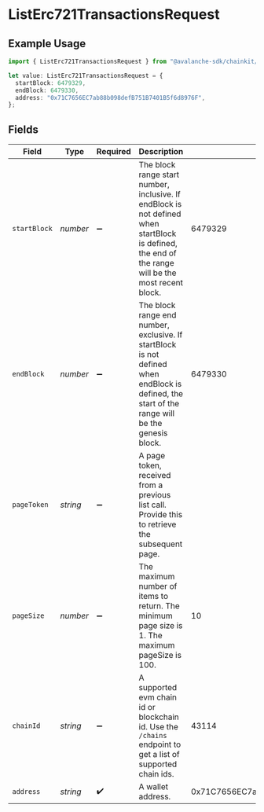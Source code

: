# ListErc721TransactionsRequest

## Example Usage

```typescript
import { ListErc721TransactionsRequest } from "@avalanche-sdk/chainkit/models/operations";

let value: ListErc721TransactionsRequest = {
  startBlock: 6479329,
  endBlock: 6479330,
  address: "0x71C7656EC7ab88b098defB751B7401B5f6d8976F",
};
```

## Fields

| Field                                                                                                                                               | Type                                                                                                                                                | Required                                                                                                                                            | Description                                                                                                                                         | Example                                                                                                                                             |
| --------------------------------------------------------------------------------------------------------------------------------------------------- | --------------------------------------------------------------------------------------------------------------------------------------------------- | --------------------------------------------------------------------------------------------------------------------------------------------------- | --------------------------------------------------------------------------------------------------------------------------------------------------- | --------------------------------------------------------------------------------------------------------------------------------------------------- |
| `startBlock`                                                                                                                                        | *number*                                                                                                                                            | :heavy_minus_sign:                                                                                                                                  | The block range start number, inclusive. If endBlock is not defined when startBlock is defined, the end of the range will be the most recent block. | 6479329                                                                                                                                             |
| `endBlock`                                                                                                                                          | *number*                                                                                                                                            | :heavy_minus_sign:                                                                                                                                  | The block range end number, exclusive. If startBlock is not defined when endBlock is defined, the start of the range will be the genesis block.     | 6479330                                                                                                                                             |
| `pageToken`                                                                                                                                         | *string*                                                                                                                                            | :heavy_minus_sign:                                                                                                                                  | A page token, received from a previous list call. Provide this to retrieve the subsequent page.                                                     |                                                                                                                                                     |
| `pageSize`                                                                                                                                          | *number*                                                                                                                                            | :heavy_minus_sign:                                                                                                                                  | The maximum number of items to return. The minimum page size is 1. The maximum pageSize is 100.                                                     | 10                                                                                                                                                  |
| `chainId`                                                                                                                                           | *string*                                                                                                                                            | :heavy_minus_sign:                                                                                                                                  | A supported evm chain id or blockchain id. Use the `/chains` endpoint to get a list of supported chain ids.                                         | 43114                                                                                                                                               |
| `address`                                                                                                                                           | *string*                                                                                                                                            | :heavy_check_mark:                                                                                                                                  | A wallet address.                                                                                                                                   | 0x71C7656EC7ab88b098defB751B7401B5f6d8976F                                                                                                          |
